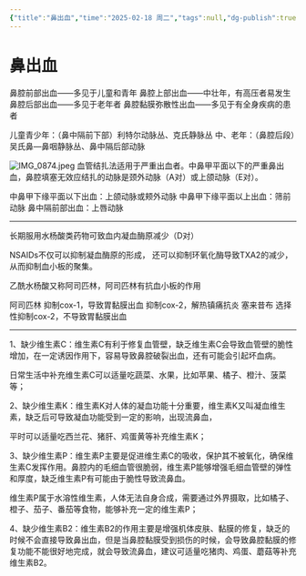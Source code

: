 ```yaml
---
{"title":"鼻出血","time":"2025-02-18 周二","tags":null,"dg-publish":true,"permalink":"/200 学习/210 耳鼻咽喉头颈外科学/第03篇 鼻/第14章 鼻出血/鼻出血/","dgPassFrontmatter":true,"created":"2025-02-18T14:57:49.000+08:00","updated":"2025-02-18T15:46:55.000+08:00"}
---
```


# 鼻出血
鼻腔前部出血——多见于儿童和青年
鼻腔上部出血——中壮年，有高压者易发生
鼻腔后部出血——多见于老年者
鼻腔黏膜弥散性出血——多见于有全身疾病的患者

儿童青少年：（鼻中隔前下部）利特尔动脉丛、克氏静脉丛
中、老年：（鼻腔后段）吴氏鼻—鼻咽静脉丛、鼻中隔后部动脉

![IMG_0874.jpeg](https://maple-forest-1315227141.cos.ap-nanjing.myqcloud.com/202502181546101.jpeg)
血管结扎法适用于严重出血者。中鼻甲平面以下的严重鼻出血，鼻腔填塞无效应结扎的动脉是颈外动脉（A对）或上颌动脉（E对）。

中鼻甲下缘平面以下出血：上颌动脉或颊外动脉
中鼻甲下缘平面以上出血：筛前动脉
鼻中隔前部出血：上唇动脉

***
长期服用水杨酸类药物可致血内凝血酶原减少（D对）

NSAIDs不仅可以抑制凝血酶原的形成，
还可以抑制环氧化酶导致TXA2的减少，从而抑制血小板的聚集。

乙酰水杨酸又称阿司匹林，阿司匹林有抗血小板的作用

阿司匹林
抑制cox-1，导致胃黏膜出血
抑制cox-2，解热镇痛抗炎
塞来昔布
选择性抑制cox-2，不导致胃黏膜出血

***
1、缺少维生素C：维生素C有利于修复血管壁，缺乏维生素C会导致血管壁的脆性增加，在一定诱因作用下，容易导致鼻腔破裂出血，还有可能会引起坏血病。

日常生活中补充维生素C可以适量吃蔬菜、水果，比如苹果、橘子、橙汁、菠菜等；

2、缺少维生素K：维生素K对人体的凝血功能十分重要，维生素K又叫凝血维生素，缺乏后可导致凝血功能受到一定的影响，出现流鼻血，

平时可以适量吃西兰花、猪肝、鸡蛋黄等补充维生素K；

3、缺少维生素P：维生素P主要是促进维生素C的吸收，保护其不被氧化，确保维生素C发挥作用。鼻腔内的毛细血管很脆弱，维生素P能够增强毛细血管壁的弹性和厚度，缺乏维生素P有可能由于脆性导致流鼻血。

维生素P属于水溶性维生素，人体无法自身合成，需要通过外界摄取，比如橘子、橙子、茄子、番茄等食物，能够补充一定的维生素P；

4、缺少维生素B2：维生素B2的作用主要是增强机体皮肤、黏膜的修复，缺乏的时候不会直接导致鼻出血，但是当鼻腔黏膜受到损伤的时候，会导致鼻腔黏膜的修复功能不能很好地完成，就会导致流鼻血，建议可适量吃猪肉、鸡蛋、蘑菇等补充维生素B2。











































































































































































































































































































































































































































